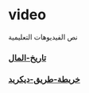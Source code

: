 # video
نص الفيديوهات التعليمية
### [تاريخ-المال](history-of-money-ar.md)
### [خريطة-طريق-ديكريد](scripts/decred-roadmap-ar.md)
